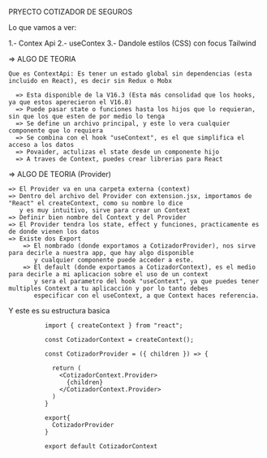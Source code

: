 PRYECTO COTIZADOR DE SEGUROS

Lo que vamos a ver:

1.- Contex Api
2.- useContex
3.- Dandole estilos (CSS) con focus Tailwind

=> ALGO DE TEORIA

    Que es ContextApi: Es tener un estado global sin dependencias (esta incluido en React), es decir sin Redux o Mobx

      => Esta disponible de la V16.3 (Esta más consolidad que los hooks, ya que estos aperecieron el V16.8)
      => Puede pasar state o funciones hasta los hijos que lo requieran, sin que los que esten de por medio lo tenga
      => Se define un archivo principal, y este lo vera cualquier componente que lo requiera
      => Se combina con el hook "useContext", es el que simplifica el acceso a los datos
      => Povaider, actulizas el state desde un componente hijo
      => A traves de Context, puedes crear librerias para React

=> ALGO DE TEORIA (Provider)

    => El Provider va en una carpeta externa (context)
    => Dentro del archivo del Provider con extension.jsx, importamos de "React" el createContext, como su nombre lo dice
       y es muy intuitivo, sirve para crear un Context
    => Definir bien nombre del Context y del Provider
    => El Provider tendra los state, effect y funciones, practicamente es de donde vienen los datos 
    => Existe dos Export
        => El nombrado (donde exportamos a CotizadorProvider), nos sirve para decirle a nuestra app, que hay algo disponible
           y cualquier componente puede acceder a este.
        => El default (donde exportamos a CotizadorContext), es el medio para decirle a mi aplicacion sobre el uso de un context
           y sera el parametro del hook "useContext", ya que puedes tener multiples Context a tu aplicacción y por lo tanto debes
           especificar con el useContext, a que Context haces referencia.
   
   Y este es su estructura basica

              import { createContext } from "react";

              const CotizadorContext = createContext();

              const CotizadorProvider = ({ children }) => {

                return (
                  <CotizadorContext.Provider>
                    {children}
                  </CotizadorContext.Provider>
                )
              }

              export{
                CotizadorProvider
              }

              export default CotizadorContext

